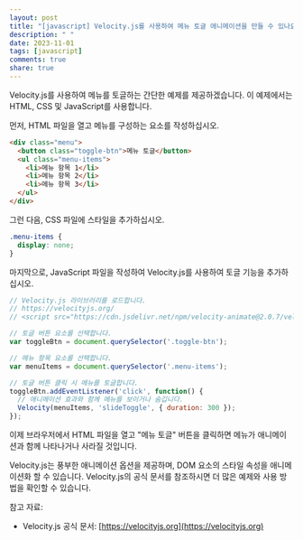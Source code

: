 ```yaml
---
layout: post
title: "[javascript] Velocity.js를 사용하여 메뉴 토글 애니메이션을 만들 수 있나요?"
description: " "
date: 2023-11-01
tags: [javascript]
comments: true
share: true
---
```


Velocity.js를 사용하여 메뉴를 토글하는 간단한 예제를 제공하겠습니다. 이 예제에서는 HTML, CSS 및 JavaScript를 사용합니다.

먼저, HTML 파일을 열고 메뉴를 구성하는 요소를 작성하십시오.

```html
<div class="menu">
  <button class="toggle-btn">메뉴 토글</button>
  <ul class="menu-items">
    <li>메뉴 항목 1</li>
    <li>메뉴 항목 2</li>
    <li>메뉴 항목 3</li>
  </ul>
</div>
```

그런 다음, CSS 파일에 스타일을 추가하십시오.

```css
.menu-items {
  display: none;
}
```

마지막으로, JavaScript 파일을 작성하여 Velocity.js를 사용하여 토글 기능을 추가하십시오.

```javascript
// Velocity.js 라이브러리를 로드합니다.
// https://velocityjs.org/
// <script src="https://cdn.jsdelivr.net/npm/velocity-animate@2.0.7/velocity.min.js"></script>

// 토글 버튼 요소를 선택합니다.
var toggleBtn = document.querySelector('.toggle-btn');

// 메뉴 항목 요소를 선택합니다.
var menuItems = document.querySelector('.menu-items');

// 토글 버튼 클릭 시 메뉴를 토글합니다.
toggleBtn.addEventListener('click', function() {
  // 애니메이션 효과와 함께 메뉴를 보이거나 숨깁니다.
  Velocity(menuItems, 'slideToggle', { duration: 300 });
});
```

이제 브라우저에서 HTML 파일을 열고 "메뉴 토글" 버튼을 클릭하면 메뉴가 애니메이션과 함께 나타나거나 사라질 것입니다.

Velocity.js는 풍부한 애니메이션 옵션을 제공하며, DOM 요소의 스타일 속성을 애니메이션화 할 수 있습니다. Velocity.js의 공식 문서를 참조하시면 더 많은 예제와 사용 방법을 확인할 수 있습니다.

참고 자료:
- Velocity.js 공식 문서: [https://velocityjs.org](https://velocityjs.org)